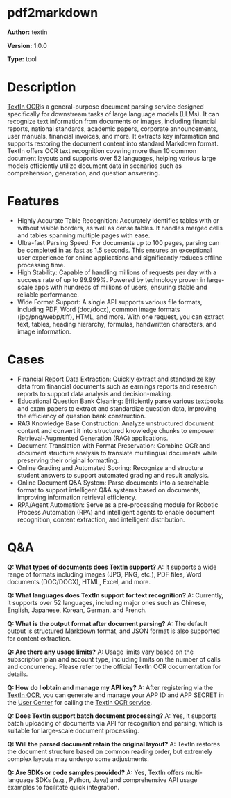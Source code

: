# pdf2markdown

**Author:** textin

**Version:** 1.0.0

**Type:** tool

# Description

[TextIn OCR](https://www.textin.com/market/detail/pdf_to_markdown)is a general-purpose document parsing service designed specifically for downstream tasks of large language models (LLMs). It can recognize text information from documents or images, including financial reports, national standards, academic papers, corporate announcements, user manuals, financial invoices, and more. It extracts key information and supports restoring the document content into standard Markdown format. TextIn offers OCR text recognition covering more than 10 common document layouts and supports over 52 languages, helping various large models efficiently utilize document data in scenarios such as comprehension, generation, and question answering.

# Features

* Highly Accurate Table Recognition: Accurately identifies tables with or without visible borders, as well as dense tables. It handles merged cells and tables spanning multiple pages with ease.
* Ultra-fast Parsing Speed: For documents up to 100 pages, parsing can be completed in as fast as 1.5 seconds. This ensures an exceptional user experience for online applications and significantly reduces offline processing time.
* High Stability: Capable of handling millions of requests per day with a success rate of up to 99.999%. Powered by technology proven in large-scale apps with hundreds of millions of users, ensuring stable and reliable performance.
* Wide Format Support: A single API supports various file formats, including PDF, Word (doc/docx), common image formats (jpg/png/webp/tiff), HTML, and more. With one request, you can extract text, tables, heading hierarchy, formulas, handwritten characters, and image information.

# Cases

* Financial Report Data Extraction: Quickly extract and standardize key data from financial documents such as earnings reports and research reports to support data analysis and decision-making.
* Educational Question Bank Cleaning: Efficiently parse various textbooks and exam papers to extract and standardize question data, improving the efficiency of question bank construction.
* RAG Knowledge Base Construction: Analyze unstructured document content and convert it into structured knowledge chunks to empower Retrieval-Augmented Generation (RAG) applications.
* Document Translation with Format Preservation: Combine OCR and document structure analysis to translate multilingual documents while preserving their original formatting.
* Online Grading and Automated Scoring: Recognize and structure student answers to support automated grading and result analysis.
* Online Document Q&A System: Parse documents into a searchable format to support intelligent Q&A systems based on documents, improving information retrieval efficiency.
* RPA/Agent Automation: Serve as a pre-processing module for Robotic Process Automation (RPA) and intelligent agents to enable document recognition, content extraction, and intelligent distribution.

# Q&A

**Q: What types of documents does TextIn support?**
A: It supports a wide range of formats including images (JPG, PNG, etc.), PDF files, Word documents (DOC/DOCX), HTML, Excel, and more.

**Q: What languages does TextIn support for text recognition?**
A: Currently, it supports over 52 languages, including major ones such as Chinese, English, Japanese, Korean, German, and French.

**Q: What is the output format after document parsing?**
A: The default output is structured Markdown format, and JSON format is also supported for content extraction.

**Q: Are there any usage limits?**
A: Usage limits vary based on the subscription plan and account type, including limits on the number of calls and concurrency. Please refer to the official TextIn OCR documentation for details.

**Q: How do I obtain and manage my API key?**
A: After registering via the [TextIn OCR](https://www.textin.com/register/code/P3U7MA), you can generate and manage your APP ID and APP SECRET in the [User Center](https://www.textin.com/console/dashboard/setting) for calling the [TextIn OCR service](https://www.textin.com/market/detail/pdf_to_markdown).

**Q: Does TextIn support batch document processing?**
A: Yes, it supports batch uploading of documents via API for recognition and parsing, which is suitable for large-scale document processing.

**Q: Will the parsed document retain the original layout?**
A: TextIn restores the document structure based on common reading order, but extremely complex layouts may undergo some adjustments.

**Q: Are SDKs or code samples provided?**
A: Yes, TextIn offers multi-language SDKs (e.g., Python, Java) and comprehensive API usage examples to facilitate quick integration.
